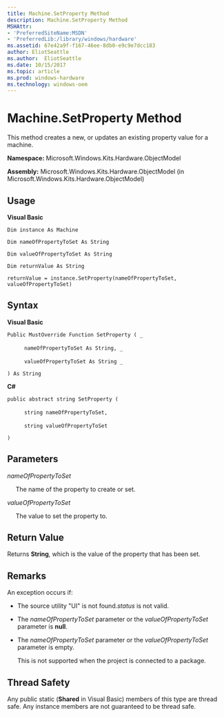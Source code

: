 ```yaml
---
title: Machine.SetProperty Method
description: Machine.SetProperty Method
MSHAttr:
- 'PreferredSiteName:MSDN'
- 'PreferredLib:/library/windows/hardware'
ms.assetid: 67e42a9f-f167-46ee-8db0-e9c9e7dcc183
author: EliotSeattle
ms.author:  EliotSeattle
ms.date: 10/15/2017
ms.topic: article
ms.prod: windows-hardware
ms.technology: windows-oem
---
```


# Machine.SetProperty Method


This method creates a new, or updates an existing property value for a machine.

**Namespace:** Microsoft.Windows.Kits.Hardware.ObjectModel

**Assembly:** Microsoft.Windows.Kits.Hardware.ObjectModel (in Microsoft.Windows.Kits.Hardware.ObjectModel)

## <span id="Usage"></span><span id="usage"></span><span id="USAGE"></span>Usage


**Visual Basic**

`Dim instance As Machine`

`Dim nameOfPropertyToSet As String`

`Dim valueOfPropertyToSet As String`

`Dim returnValue As String`

`returnValue = instance.SetProperty(nameOfPropertyToSet, valueOfPropertyToSet)`

## <span id="Syntax"></span><span id="syntax"></span><span id="SYNTAX"></span>Syntax


**Visual Basic**

`Public MustOverride Function SetProperty ( _`

          `nameOfPropertyToSet As String, _`

          `valueOfPropertyToSet As String _`

`) As String`

**C#**

`public abstract string SetProperty (`

          `string nameOfPropertyToSet,`

          `string valueOfPropertyToSet`

`)`

## <span id="Parameters"></span><span id="parameters"></span><span id="PARAMETERS"></span>Parameters


*nameOfPropertyToSet*

     The name of the property to create or set.

*valueOfPropertyToSet*

     The value to set the property to.

## <span id="Return_Value"></span><span id="return_value"></span><span id="RETURN_VALUE"></span>Return Value


Returns **String**, which is the value of the property that has been set.

## <span id="Remarks"></span><span id="remarks"></span><span id="REMARKS"></span>Remarks


An exception occurs if:

-   The source utility "UI" is not found.*status* is not valid.

-   The *nameOfPropertyToSet* parameter or the *valueOfPropertyToSet* parameter is **null**.

-   The *nameOfPropertyToSet* parameter or the *valueOfPropertyToSet* parameter is empty.

    This is not supported when the project is connected to a package.

## <span id="Thread_Safety"></span><span id="thread_safety"></span><span id="THREAD_SAFETY"></span>Thread Safety


Any public static (**Shared** in Visual Basic) members of this type are thread safe. Any instance members are not guaranteed to be thread safe.

 

 






